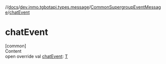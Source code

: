 //[docs](../../../index.md)/[dev.inmo.tgbotapi.types.message](../index.md)/[CommonSupergroupEventMessage](index.md)/[chatEvent](chat-event.md)



# chatEvent  
[common]  
Content  
open override val [chatEvent](chat-event.md): [T](index.md)  




